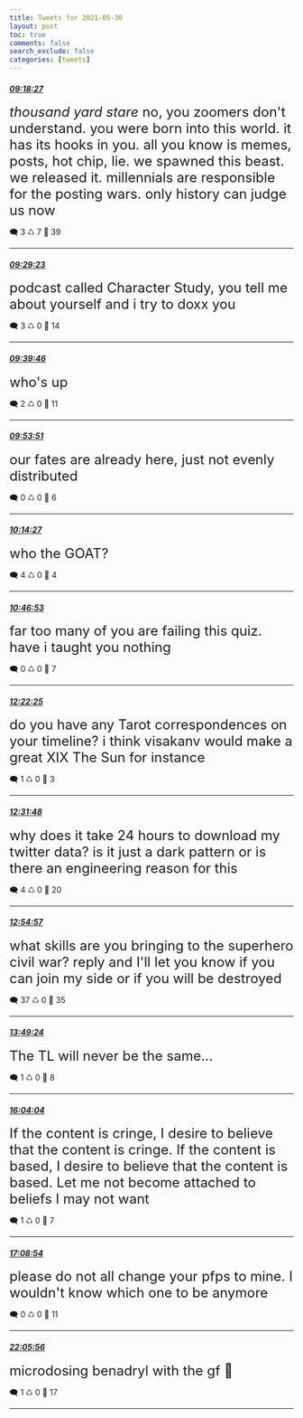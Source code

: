 ```yaml
---
title: Tweets for 2021-05-30
layout: post
toc: true
comments: false
search_exclude: false
categories: [tweets]
---
```



#### <a href = "https://twitter.com/deepfates/status/1399022400021286913">*09:18:27*</a>

<font size="5">*thousand yard stare*   no, you zoomers don't understand. you were born into this world. it has its hooks in you. all you know is memes, posts, hot chip, lie.  we spawned this beast. we released it. millennials are responsible for the posting wars.   only history can judge us now</font>



🗨️ 3 ♺ 7 🤍  39   

---
    
#### <a href = "https://twitter.com/deepfates/status/1399025150780182530">*09:29:23*</a>

<font size="5">podcast called Character Study, you tell me about yourself and i try to doxx you</font>



🗨️ 3 ♺ 0 🤍  14   

---
    
#### <a href = "https://twitter.com/deepfates/status/1399027764452380677">*09:39:46*</a>

<font size="5">who's up</font>



🗨️ 2 ♺ 0 🤍  11   

---
    
#### <a href = "https://twitter.com/deepfates/status/1399031309104783365">*09:53:51*</a>

<font size="5">our fates are already here, just not evenly distributed</font>



🗨️ 0 ♺ 0 🤍  6   

---
    
#### <a href = "https://twitter.com/deepfates/status/1399036495307100161">*10:14:27*</a>

<font size="5">who the GOAT?</font>



🗨️ 4 ♺ 0 🤍  4   

---
    
#### <a href = "https://twitter.com/deepfates/status/1399044655334014984">*10:46:53*</a>

<font size="5">far too many of you are failing this quiz. have i taught you nothing</font>



🗨️ 0 ♺ 0 🤍  7   

---
    
#### <a href = "https://twitter.com/deepfates/status/1399068696291729410">*12:22:25*</a>

<font size="5">do you have any Tarot correspondences on your timeline? i think visakanv would make a great XIX The Sun for instance</font>



🗨️ 1 ♺ 0 🤍  3   

---
    
#### <a href = "https://twitter.com/deepfates/status/1399071056665755655">*12:31:48*</a>

<font size="5">why does it take 24 hours to download my twitter data? is it just a dark pattern or is there an engineering reason for this</font>



🗨️ 4 ♺ 0 🤍  20   

---
    
#### <a href = "https://twitter.com/deepfates/status/1399076884646969360">*12:54:57*</a>

<font size="5">what skills are you bringing to the superhero civil war?   reply and I'll let you know if you can join my side or if you will be destroyed</font>



🗨️ 37 ♺ 0 🤍  35   

---
    
#### <a href = "https://twitter.com/deepfates/status/1399090589145128962">*13:49:24*</a>

<font size="5">The TL will never be the same...</font>



🗨️ 1 ♺ 0 🤍  8   

---
    
#### <a href = "https://twitter.com/deepfates/status/1399124475195449346">*16:04:04*</a>

<font size="5">If the content is cringe, I desire to believe that the content is cringe.  If the content is based, I desire to believe that the content is based.  Let me not become attached to beliefs I may not want</font>



🗨️ 1 ♺ 0 🤍  7   

---
    
#### <a href = "https://twitter.com/deepfates/status/1399140794720669696">*17:08:54*</a>

<font size="5">please do not all change your pfps to mine. I wouldn't know which one to be anymore</font>



🗨️ 0 ♺ 0 🤍  11   

---
    
#### <a href = "https://twitter.com/deepfates/status/1399215543442296833">*22:05:56*</a>

<font size="5">microdosing benadryl with the gf 🤪</font>



🗨️ 1 ♺ 0 🤍  17   

---
    
            
